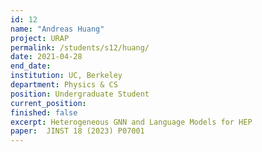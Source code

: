 ```yaml
---
id: 12
name: "Andreas Huang"
project: URAP
permalink: /students/s12/huang/
date: 2021-04-28
end_date: 
institution: UC, Berkeley
department: Physics & CS
position: Undergraduate Student
current_position: 
finished: false
excerpt: Heterogeneous GNN and Language Models for HEP
paper:  JINST 18 (2023) P07001
---
```

